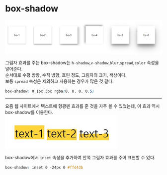 # box-shadow

![image](./images/box-shadow.JPG)

그림자 효과를 주는 box-shadow는 `h-shadow`,`v-shadow`,`blur`,`spread`,`color` 속성을 넣어준다.   
순서대로 수평 방향, 수직 방향, 흐린 정도, 그림자의 크기, 색상이다.    
보통 `spread` 속성은 제외하고 사용하는 경우가 많은 것 같다.

```css
box-shadow: 0 1px 3px rgba(0, 0, 0, 0.5)
```
   
--- 
   
   
요즘 웹 사이트에서 텍스트에 형광펜 효과를 준 것을 자주 볼 수 있었는데, 이 효과 역시 box-shadow를 이용한다.   
![image](./images/box-shadow-inset.JPG)

box-shadow에서 `inset` 속성을 추가하여 안쪽 그림자 효과를 주어 표현할 수 있다.

```css
box-shadow: inset 0 -24px 0 #ffd43b
```
